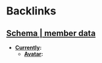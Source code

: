 
# Backlinks
## [Schema | member data](<Schema | member data.md>)
- **[Currently](<Currently.md>):**
    - **[Avatar](<Avatar.md>):**

